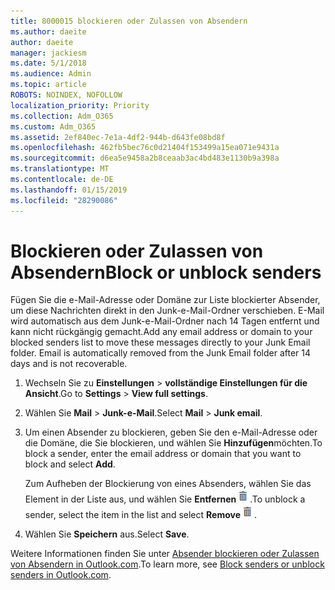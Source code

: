 ```yaml
---
title: 8000015 blockieren oder Zulassen von Absendern
ms.author: daeite
author: daeite
manager: jackiesm
ms.date: 5/1/2018
ms.audience: Admin
ms.topic: article
ROBOTS: NOINDEX, NOFOLLOW
localization_priority: Priority
ms.collection: Adm_O365
ms.custom: Adm_O365
ms.assetid: 2ef840ec-7e1a-4df2-944b-d643fe08bd8f
ms.openlocfilehash: 462fb5bec76c0d21404f153499a15ea071e9431a
ms.sourcegitcommit: d6ea5e9458a2b8ceaab3ac4bd483e1130b9a398a
ms.translationtype: MT
ms.contentlocale: de-DE
ms.lasthandoff: 01/15/2019
ms.locfileid: "28290086"
---
```

# <a name="block-or-unblock-senders"></a><span data-ttu-id="27eea-102">Blockieren oder Zulassen von Absendern</span><span class="sxs-lookup"><span data-stu-id="27eea-102">Block or unblock senders</span></span>

<span data-ttu-id="27eea-p101">Fügen Sie die e-Mail-Adresse oder Domäne zur Liste blockierter Absender, um diese Nachrichten direkt in den Junk-e-Mail-Ordner verschieben. E-Mail wird automatisch aus dem Junk-e-Mail-Ordner nach 14 Tagen entfernt und kann nicht rückgängig gemacht.</span><span class="sxs-lookup"><span data-stu-id="27eea-p101">Add any email address or domain to your blocked senders list to move these messages directly to your Junk Email folder. Email is automatically removed from the Junk Email folder after 14 days and is not recoverable.</span></span>
  
1. <span data-ttu-id="27eea-105">Wechseln Sie zu **Einstellungen** \> **vollständige Einstellungen für die Ansicht**.</span><span class="sxs-lookup"><span data-stu-id="27eea-105">Go to **Settings** \> **View full settings**.</span></span> 
    
2. <span data-ttu-id="27eea-106">Wählen Sie **Mail** \> **Junk-e-Mail**.</span><span class="sxs-lookup"><span data-stu-id="27eea-106">Select **Mail** \> **Junk email**.</span></span> 
    
3. <span data-ttu-id="27eea-107">Um einen Absender zu blockieren, geben Sie den e-Mail-Adresse oder die Domäne, die Sie blockieren, und wählen Sie **Hinzufügen**möchten.</span><span class="sxs-lookup"><span data-stu-id="27eea-107">To block a sender, enter the email address or domain that you want to block and select **Add**.</span></span> 
    
    <span data-ttu-id="27eea-108">Zum Aufheben der Blockierung von eines Absenders, wählen Sie das Element in der Liste aus, und wählen Sie **Entfernen**![löschen](media/deb47846-8483-4f9d-813a-fc8fe288b583.png).</span><span class="sxs-lookup"><span data-stu-id="27eea-108">To unblock a sender, select the item in the list and select **Remove**![Delete](media/deb47846-8483-4f9d-813a-fc8fe288b583.png).</span></span>
    
4. <span data-ttu-id="27eea-109">Wählen Sie **Speichern** aus.</span><span class="sxs-lookup"><span data-stu-id="27eea-109">Select **Save**.</span></span> 
    
<span data-ttu-id="27eea-110">Weitere Informationen finden Sie unter [Absender blockieren oder Zulassen von Absendern in Outlook.com](https://go.microsoft.com/fwlink/p/?linkid=873133).</span><span class="sxs-lookup"><span data-stu-id="27eea-110">To learn more, see [Block senders or unblock senders in Outlook.com](https://go.microsoft.com/fwlink/p/?linkid=873133).</span></span>
  

